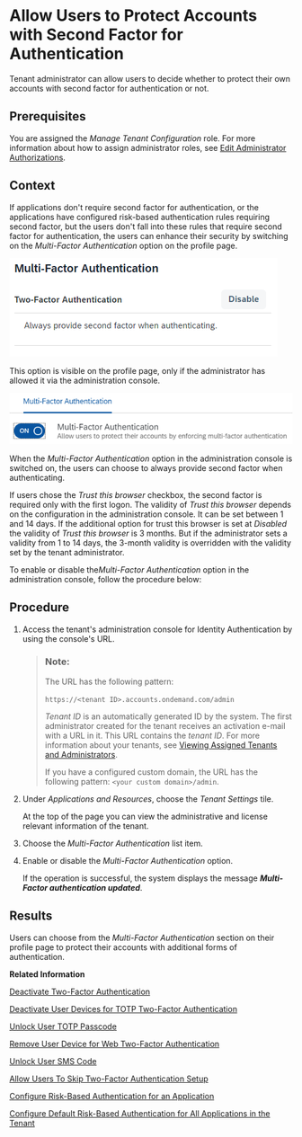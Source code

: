 <!-- loiod9cbb6d2fdf44819bc57e16f337b501b -->

# Allow Users to Protect Accounts with Second Factor for Authentication

Tenant administrator can allow users to decide whether to protect their own accounts with second factor for authentication or not.



<a name="loiod9cbb6d2fdf44819bc57e16f337b501b__prereq_v3j_xzf_ppb"/>

## Prerequisites

You are assigned the *Manage Tenant Configuration* role. For more information about how to assign administrator roles, see [Edit Administrator Authorizations](edit-administrator-authorizations-86ee374.md).



## Context

If applications don't require second factor for authentication, or the applications have configured risk-based authentication rules requiring second factor, but the users don't fall into these rules that require second factor for authentication, the users can enhance their security by switching on the *Multi-Factor Authentication* option on the profile page.

![](images/TFA_Profile_Page_2aeca46.png)

This option is visible on the profile page, only if the administrator has allowed it via the administration console.

![](images/MMFA_Administration_Console_87ccd7e.png)

When the *Multi-Factor Authentication* option in the administration console is switched on, the users can choose to always provide second factor when authenticating.

If users chose the *Trust this browser* checkbox, the second factor is required only with the first logon. The validity of *Trust this browser* depends on the configuration in the administration console. It can be set between 1 and 14 days. If the additional option for trust this browser is set at *Disabled* the validity of *Trust this browser* is 3 months. But if the administrator sets a validity from 1 to 14 days, the 3-month validity is overridden with the validity set by the tenant administrator.

To enable or disable the*Multi-Factor Authentication* option in the administration console, follow the procedure below:



## Procedure

1.  Access the tenant's administration console for Identity Authentication by using the console's URL.

    > ### Note:  
    > The URL has the following pattern:
    > 
    > `https://<tenant ID>.accounts.ondemand.com/admin`
    > 
    > *Tenant ID* is an automatically generated ID by the system. The first administrator created for the tenant receives an activation e-mail with a URL in it. This URL contains the *tenant ID*. For more information about your tenants, see [Viewing Assigned Tenants and Administrators](../viewing-assigned-tenants-and-administrators-f56e6f2.md).
    > 
    > If you have a configured custom domain, the URL has the following pattern: `<your custom domain>/admin`.

2.  Under *Applications and Resources*, choose the *Tenant Settings* tile.

    At the top of the page you can view the administrative and license relevant information of the tenant.

3.  Choose the *Multi-Factor Authentication* list item.

4.  Enable or disable the *Multi-Factor Authentication* option.

    If the operation is successful, the system displays the message ***Multi-Factor authentication updated***.




<a name="loiod9cbb6d2fdf44819bc57e16f337b501b__result_mqz_lwh_h3b"/>

## Results

Users can choose from the *Multi-Factor Authentication* section on their profile page to protect their accounts with additional forms of authentication.

**Related Information**  


[Deactivate Two-Factor Authentication](deactivate-two-factor-authentication-15db825.md "You can deactivate the second factor (passcode or security key) if the user has activated it via the profile page.")

[Deactivate User Devices for TOTP Two-Factor Authentication](deactivate-user-devices-for-totp-two-factor-authentication-87324d5.md "This document shows you how to deactivate the mobile devices used by a user to generate passcodes for access to applications requiring time-based one-time (TOTP) as two-factor authentication. You deactivate the user mobile devices from the administration console for Identity Authentication")

[Unlock User TOTP Passcode](unlock-user-totp-passcode-cb6615d.md "You can unlock a user passcode when the user must log on to the application before the automatic unlock time of 60 minutes has passed.")

[Remove User Device for Web Two-Factor Authentication](remove-user-device-for-web-two-factor-authentication-9529d97.md "This document shows you how to remove the registered devices used by a user for access to applications requiring web two-factor authentication (FIDO2 standard).")

[Unlock User SMS Code](unlock-user-sms-code-6120cc2.md "You can unlock a user SMS code when the user must log on to the application before the automatic unlock time of 60 minutes has passed.")

[Allow Users To Skip Two-Factor Authentication Setup](allow-users-to-skip-two-factor-authentication-setup-dfb08b3.md "You can set the number of days for which the users can postpone the enabling of second factor for authentication.")

[Configure Risk-Based Authentication for an Application](configure-risk-based-authentication-for-an-application-bc52fbf.md#loiobc52fbf3d59447bbb6aa22f80d8b6056 "You can define rules for authentication according to different risk factors and apply actions like Allow, Deny, and Two-Factor Authentication.")

[Configure Default Risk-Based Authentication for All Applications in the Tenant](configure-default-risk-based-authentication-for-all-applications-in-the-tenant-1aab51a.md#loio1aab51ae62b94f79b4c6dac7a00857c2 "You can define rules for authentication according to different risk factors and apply actions like Allow, Deny, and Two-Factor Authentication for all applications in a tenant.")

